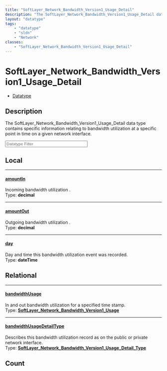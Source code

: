 ```yaml
---
title: "SoftLayer_Network_Bandwidth_Version1_Usage_Detail"
description: "The SoftLayer_Network_Bandwidth_Version1_Usage_Detail data type contains specific information relating to bandwidth util... "
layout: "datatype"
tags:
    - "datatype"
    - "sldn"
    - "Network"
classes:
    - "SoftLayer_Network_Bandwidth_Version1_Usage_Detail"
---
```


# SoftLayer_Network_Bandwidth_Version1_Usage_Detail
<div id='service-datatype'>
    <ul id='sldn-reference-tabs'>
        <li id='datatype'> <a href='/reference/datatypes/SoftLayer_Network_Bandwidth_Version1_Usage_Detail' >Datatype</a></li>
    </ul>
</div>

## Description 


The SoftLayer_Network_Bandwidth_Version1_Usage_Detail data type contains specific information relating to bandwidth utilization at a specific point in time on a given network interface. 





<!-- Filer BEGIN -->
<div class="view-filters">
        <div class="clearfix">
            <div class="search-input-box">
                <input placeholder="Datatype Filter" onkeyup="titleSearch(inputId='prop-input', divId='properties', elementClass='prop-row')" 
                    type="text" id="prop-input" value="" size="30" maxlength="128" class="form-text">
            </div>
        </div>
</div>
<!-- Filer END -->

<div id="properties" class="content">
<div id="localProperties" class="prop-content" >

## Local
<div class="prop-row">

-----
[amountIn]: #amountin
#### [amountIn]
Incoming bandwidth utilization .  
<span class="type-label">Type: </span>**decimal**  



</div>
<div class="prop-row">

-----
[amountOut]: #amountout
#### [amountOut]
Outgoing bandwidth utilization .  
<span class="type-label">Type: </span>**decimal**  



</div>
<div class="prop-row">

-----
[day]: #day
#### [day]
Day and time this bandwidth utilization event was recorded.  
<span class="type-label">Type: </span>**dateTime**  



</div>
</div>
<!-- LOCAL PROPERTY END -->

<div id="relationalProperties"  class="prop-content" >

## Relational
<div class="prop-row">

-----
[bandwidthUsage]: #bandwidthusage
#### [bandwidthUsage]
In and out bandwidth utilization for a specified time stamp.  
<span class="type-label">Type: </span>**<a href='/reference/datatypes/SoftLayer_Network_Bandwidth_Version1_Usage'>SoftLayer_Network_Bandwidth_Version1_Usage </a>**  



</div>
<div class="prop-row">

-----
[bandwidthUsageDetailType]: #bandwidthusagedetailtype
#### [bandwidthUsageDetailType]
Describes this bandwidth utilization record as on the public or private network interface.  
<span class="type-label">Type: </span>**<a href='/reference/datatypes/SoftLayer_Network_Bandwidth_Version1_Usage_Detail_Type'>SoftLayer_Network_Bandwidth_Version1_Usage_Detail_Type </a>**  



</div>

## Count
</div>


